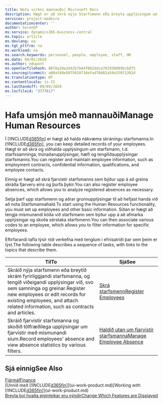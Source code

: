 ```yaml
---
title: Nota virkni mannauðs| Microsoft Docs
description: Hægt er að skrá nýja Starfsmenn eða breyta upplýsingum um núverandi starfsmenn, og skrá og greina fjarveru.
services: project-madeira
documentationcenter: ''
author: SorenGP
ms.service: dynamics365-business-central
ms.topic: article
ms.devlang: na
ms.tgt_pltfrm: na
ms.workload: na
ms.search.keywords: personnel, people, employee, staff, HR
ms.date: 04/01/2020
ms.author: edupont
ms.openlocfilehash: 86f8a20a2d42b7b84f062ddce702930d89bcbd75
ms.sourcegitcommit: a80afd4e5075018716efad76d82a54e158f1392d
ms.translationtype: HT
ms.contentlocale: is-IS
ms.lasthandoff: 09/09/2020
ms.locfileid: "3777617"
---
```

# <a name="manage-human-resources"></a><span data-ttu-id="d5111-103">Hafa umsjón með mannauði</span><span class="sxs-lookup"><span data-stu-id="d5111-103">Manage Human Resources</span></span>
<span data-ttu-id="d5111-104">Í [!INCLUDE[d365fin](includes/d365fin_md.md)] er hægt að halda nákvæma skráningu starfsmanna.</span><span class="sxs-lookup"><span data-stu-id="d5111-104">In [!INCLUDE[d365fin](includes/d365fin_md.md)], you can keep detailed records of your employees.</span></span> <span data-ttu-id="d5111-105">Hægt er að skrá og viðhalda upplýsingum um starfsmann, t.d. starfssamninga, trúnaðarupplýsingar, hæfi og tengiliðaupplýsingar starfsmanns.</span><span class="sxs-lookup"><span data-stu-id="d5111-105">You can register and maintain employee information, such as employment contracts, confidential information, qualifications, and employee contacts.</span></span>

<span data-ttu-id="d5111-106">Einnig er hægt að skrá fjarvistir starfsmanns sem býður upp á að greina skráða fjarveru eins og þurfa þykir.</span><span class="sxs-lookup"><span data-stu-id="d5111-106">You can also register employee absences, which allows you to analyze registered absences as necessary.</span></span>

<span data-ttu-id="d5111-107">Setja þarf upp starfsmenn og aðrar grunnupplýsingar til að hefjast handa við að nota Starfsmannahald.</span><span class="sxs-lookup"><span data-stu-id="d5111-107">To start using the Human Resources functionality, you must set up employees and other basic information.</span></span> <span data-ttu-id="d5111-108">Síðan er hægt að tengja mismunandi kóða við starfsmann sem býður upp á að afmarka upplýsingar og skoða sérstaka starfsmenn.</span><span class="sxs-lookup"><span data-stu-id="d5111-108">You can then associate various codes to an employee, which allows you to filter information for specific employees.</span></span>

<span data-ttu-id="d5111-109">Eftirfarandi tafla lýsir röð verkefna með tenglum í efnisatriði þar sem þeim er lýst.</span><span class="sxs-lookup"><span data-stu-id="d5111-109">The following table describes a sequence of tasks, with links to the topics that describe them.</span></span>

| <span data-ttu-id="d5111-110">Til</span><span class="sxs-lookup"><span data-stu-id="d5111-110">To</span></span> | <span data-ttu-id="d5111-111">Sjá</span><span class="sxs-lookup"><span data-stu-id="d5111-111">See</span></span> |
| --- | --- |
| <span data-ttu-id="d5111-112">Skráið nýja starfsmenn eða breytið skrám fyrirliggjandi starfsmanna, og tengið viðeigandi upplýsingar við, svo sem samninga og greinar.</span><span class="sxs-lookup"><span data-stu-id="d5111-112">Register new employees or edit records for existing employees, and attach related information, such as contracts and articles.</span></span> |[<span data-ttu-id="d5111-113">Skrá starfsmenn</span><span class="sxs-lookup"><span data-stu-id="d5111-113">Register Employees</span></span>](hr-how-register-employees.md) |
| <span data-ttu-id="d5111-114">Skráið fjarvistir starfsmanna og skoðið tölfræðilega upplýsingar um fjarvistir með mismunandi síum.</span><span class="sxs-lookup"><span data-stu-id="d5111-114">Record employees' absence and view absence statistics by various filters.</span></span> |[<span data-ttu-id="d5111-115">Haldið utan um fjarvistir starfsmanna</span><span class="sxs-lookup"><span data-stu-id="d5111-115">Manage Employee Absence</span></span>](hr-how-manage-absence.md) |

## <a name="see-also"></a><span data-ttu-id="d5111-116">Sjá einnig</span><span class="sxs-lookup"><span data-stu-id="d5111-116">See Also</span></span>
[<span data-ttu-id="d5111-117">Fjármál</span><span class="sxs-lookup"><span data-stu-id="d5111-117">Finance</span></span>](finance.md)  
<span data-ttu-id="d5111-118">[Unnið með [!INCLUDE[d365fin](includes/d365fin_md.md)]](ui-work-product.md)</span><span class="sxs-lookup"><span data-stu-id="d5111-118">[Working with [!INCLUDE[d365fin](includes/d365fin_md.md)]](ui-work-product.md)</span></span>  
[<span data-ttu-id="d5111-119">Breyta því hvaða eiginleikar eru sýndir</span><span class="sxs-lookup"><span data-stu-id="d5111-119">Change Which Features are Displayed</span></span>](ui-experiences.md)        
